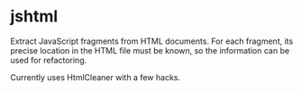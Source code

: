 jshtml
======

Extract JavaScript fragments from HTML documents. For each fragment, its precise location in the HTML file must be known, so the information can be used for refactoring.

Currently uses HtmlCleaner with a few hacks.
